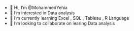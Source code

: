 - 👋 Hi, I’m @MohammedYehia
- 👀 I’m interested in Data analysis 
- 🌱 I’m currently learning Excel , SQL , Tableau , R Language
- 💞️ I’m looking to collaborate on learing Data analysis

<!---
MohammedYehia96/MohammedYehia96 is a ✨ special ✨ repository because its `README.md` (this file) appears on your GitHub profile.
You can click the Preview link to take a look at your changes.
--->

